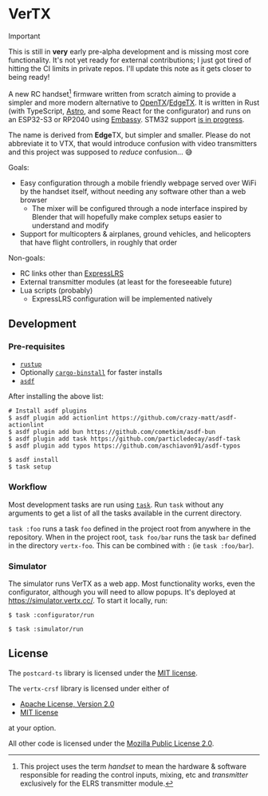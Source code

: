 # VerTX

> [!important]
>
> This is still in **very** early pre-alpha development and is missing most core
> functionality. It's not yet ready for external contributions; I just got tired
> of hitting the CI limits in private repos. I'll update this note as it gets
> closer to being ready!

A new RC handset[^1] firmware written from scratch aiming to provide a simpler
and more modern alternative to [OpenTX]/[EdgeTX]. It is written in Rust (with
TypeScript, [Astro], and some React for the configurator) and runs on an
ESP32-S3 or RP2040 using [Embassy]. STM32 support [is in progress][stm32].

The name is derived from **Edge**TX, but simpler and smaller. Please do not
abbreviate it to VTX, that would introduce confusion with video transmitters and
this project was supposed to _reduce_ confusion… 😅

Goals:

- Easy configuration through a mobile friendly webpage served over WiFi by the
  handset itself, without needing any software other than a web browser
  - The mixer will be configured through a node interface inspired by Blender
    that will hopefully make complex setups easier to understand and modify
- Support for multicopters & airplanes, ground vehicles, and helicopters that
  have flight controllers, in roughly that order

Non-goals:

- RC links other than [ExpressLRS]
- External transmitter modules (at least for the foreseeable future)
- Lua scripts (probably)
  - ExpressLRS configuration will be implemented natively

[^1]: This project uses the term _handset_ to mean the hardware & software
    responsible for reading the control inputs, mixing, etc and _transmitter_
    exclusively for the ELRS transmitter module.

## Development

### Pre-requisites

- [`rustup`](https://rustup.rs/)
- Optionally
  [`cargo-binstall`](https://github.com/cargo-bins/cargo-binstall#installation)
  for faster installs
- [`asdf`](https://asdf-vm.com/guide/getting-started.html)

After installing the above list:

```shell
# Install asdf plugins
$ asdf plugin add actionlint https://github.com/crazy-matt/asdf-actionlint
$ asdf plugin add bun https://github.com/cometkim/asdf-bun
$ asdf plugin add task https://github.com/particledecay/asdf-task
$ asdf plugin add typos https://github.com/aschiavon91/asdf-typos

$ asdf install
$ task setup
```

### Workflow

Most development tasks are run using [`task`](https://taskfile.dev). Run `task`
without any arguments to get a list of all the tasks available in the current
directory.

`task :foo` runs a task `foo` defined in the project root from anywhere in the
repository. When in the project root, `task foo/bar` runs the task `bar` defined
in the directory `vertx-foo`. This can be combined with `:` (ie
`task :foo/bar`).

### Simulator

The simulator runs VerTX as a web app. Most functionality works, even the
configurator, although you will need to allow popups. It's deployed at
<https://simulator.vertx.cc/>. To start it locally, run:

```shell
$ task :configurator/run

$ task :simulator/run
```

## License

The `postcard-ts` library is licensed under the [MIT license](./LICENSE-MIT).

The `vertx-crsf` library is licensed under either of

- [Apache License, Version 2.0](./LICENSE-APACHE)
- [MIT license](./LICENSE-MIT)

at your option.

All other code is licensed under the
[Mozilla Public License 2.0](./LICENSE-MPL).

[Astro]: https://astro.build/
[EdgeTX]: https://edgetx.org/
[Embassy]: https://embassy.dev/
[ExpressLRS]: https://www.expresslrs.org/
[OpenTX]: https://github.com/opentx/opentx
[stm32]: https://github.com/wetheredge/VerTX/pull/102

